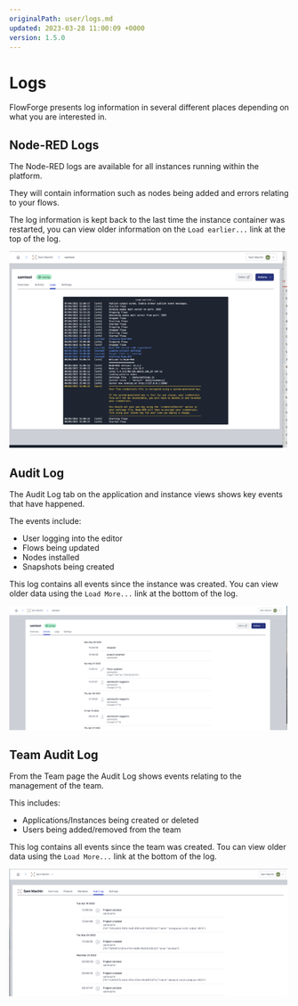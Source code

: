 ```yaml
---
originalPath: user/logs.md
updated: 2023-03-28 11:00:09 +0000
version: 1.5.0
---
```

# Logs

FlowForge presents log information in several different places depending on what you are interested in.

## Node-RED Logs

The Node-RED logs are available for all instances running within the platform.

They will contain information such as nodes being added and errors relating to your flows.

The log information is kept back to the last time the instance container was restarted, you can view older information on the `Load earlier...` link at the top of the log.

<img src="images/projectlog.png" width="500" />

## Audit Log

The Audit Log tab on the application and instance views shows key events that have happened.

The events include:
 
 - User logging into the editor
 - Flows being updated
 - Nodes installed
 - Snapshots being created

This log contains all events since the instance was created. You can view older data using the `Load More...` link at the bottom of the log.

<img src="images/projectactivity.png" width="500" />

## Team Audit Log

From the Team page the Audit Log shows events relating to the management of the team.

This includes:

 - Applications/Instances being created or deleted
 - Users being added/removed from the team

This log contains all events since the team was created. Tou can view older data using the `Load More...` link at the bottom of the log.

<img src="images/teamauditlog.png" width="500" />
